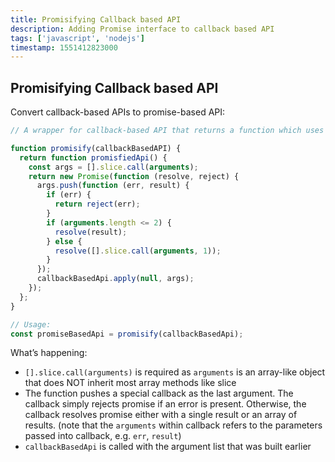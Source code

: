 ```yaml
---
title: Promisifying Callback based API
description: Adding Promise interface to callback based API
tags: ['javascript', 'nodejs']
timestamp: 1551412823000
---
```


## Promisifying Callback based API

Convert callback-based APIs to promise-based API:

```js
// A wrapper for callback-based API that returns a function which uses promises

function promisify(callbackBasedAPI) {
  return function promisfiedApi() {
    const args = [].slice.call(arguments);
    return new Promise(function (resolve, reject) {
      args.push(function (err, result) {
        if (err) {
          return reject(err);
        }
        if (arguments.length <= 2) {
          resolve(result);
        } else {
          resolve([].slice.call(arguments, 1));
        }
      });
      callbackBasedApi.apply(null, args);
    });
  };
}

// Usage:
const promiseBasedApi = promisify(callbackBasedApi);
```

What’s happening:

- `[].slice.call(arguments)` is required as `arguments` is an array-like object that does NOT inherit most array methods like slice
- The function pushes a special callback as the last argument. The callback simply rejects promise if an error is present. Otherwise, the callback resolves promise either with a single result or an array of results. (note that the `arguments` within callback refers to the parameters passed into callback, e.g. `err`, `result`)
- `callbackBasedApi` is called with the argument list that was built earlier

